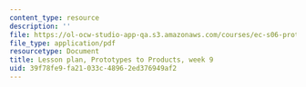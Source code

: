 ```yaml
---
content_type: resource
description: ''
file: https://ol-ocw-studio-app-qa.s3.amazonaws.com/courses/ec-s06-prototypes-to-products-fall-2005/39f78fe9fa21033c48962ed376949af2_MITEC_S06F05_lp9_1.pdf
file_type: application/pdf
resourcetype: Document
title: Lesson plan, Prototypes to Products, week 9
uid: 39f78fe9-fa21-033c-4896-2ed376949af2
---
```

